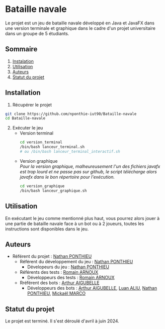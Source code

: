 # Bataille navale

Le projet est un jeu de bataille navale développé en Java et JavaFX dans une version terminale et graphique dans le cadre d'un projet universitaire dans un groupe de 5 étudiants.

## Sommaire

1. [Instalation](#installation)
2. [Utilisation](#utilisation)
3. [Auteurs](#auteurs)
4. [Statut du projet](#statut-du-projet)

## Installation

1. Récupérer le projet
```bash
git clone https://github.com/nponthie-iut90/Bataille-navale
cd Bataille-navale
```

2. Exécuter le jeu
    - Version terminal
      ```bash
      cd version_terminal
      /bin/bash lanceur_terminal.sh
      # ou /bin/bash lanceur_terminal_interactif.sh
      ```
    - Version graphique  
      *Pour la version graphique, malheureusement l'un des fichiers javafx est trop lourd et ne passe pas sur github, le script télécharge alors javafx dans le bon répertoire pour l'exécution.*
      ```bash
      cd version_graphique
      /bin/bash lanceur_graphique.sh
      ```

## Utilisation

En exécutant le jeu comme mentionné plus haut, vous pourrez alors jouer à une partie de bataille navale face à un bot ou à 2 joueurs, toutes les instructions sont disponibles dans le jeu.

## Auteurs

- Référent du projet : [Nathan PONTHIEU](https://github.com/nponthie-iut90)
    - Référent du développement du jeu : [Nathan PONTHIEU](https://github.com/nponthie-iut90)
        - Dévelopeurs du jeu : [Nathan PONTHIEU](https://github.com/nponthie-iut90)
    - Référents des tests : [Romain ARNOUX](https://github.com/rarnoux4-iut90)
        - Développeurs des tests : [Romain ARNOUX](https://github.com/rarnoux4-iut90)
    - Rréférent des bots : [Arthur AIGUBELLE](https://github.com/aaigubel-iut90)
        - Développeurs des bots : [Arthur AIGUBELLE](https://github.com/aaigubel-iut90), [Luan ALIU](https://github.com/aliuluan), [Nathan PONTHIEU](https://github.com/nponthie-iut90), [Mickaël MARCO](https://github.com/mmarco-iut90)

## Statut du projet

Le projet est terminé. Il s'est déroulé d'avril à juin 2024.
